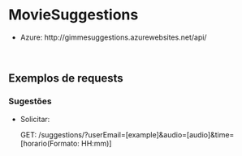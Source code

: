 <h1>MovieSuggestions</h1>
<p>

<ul>
  <li>Azure: <a>http://gimmesuggestions.azurewebsites.net/api/<a/></li>
</ul>
</p>

<br />
<h2>Exemplos de requests</h2>
<h3>Sugestões</h3>

<ul>
<li>Solicitar:</li>
<p>
GET: /suggestions/?userEmail=[example]&audio=[audio]&time=[horario(Formato: HH:mm)]
</p>

